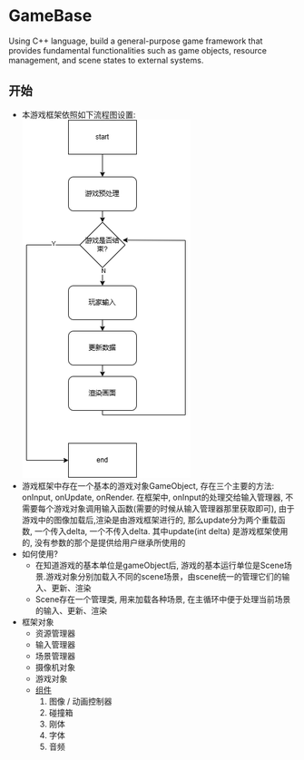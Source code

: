 # GameBase
Using C++ language, build a general-purpose game framework that provides fundamental functionalities such as game objects, resource management, and scene states to external systems.

## 开始
- 本游戏框架依照如下流程图设置:
![](./doc/images/游戏main.png)
- 游戏框架中存在一个基本的游戏对象GameObject, 存在三个主要的方法: onInput, onUpdate, onRender. 在框架中, onInput的处理交给输入管理器, 不需要每个游戏对象调用输入函数(需要的时候从输入管理器那里获取即可), 由于游戏中的图像加载后,渲染是由游戏框架进行的, 那么update分为两个重载函数, 一个传入delta, 一个不传入delta. 其中update(int delta) 是游戏框架使用的, 没有参数的那个是提供给用户继承所使用的
- 如何使用?
  - 在知道游戏的基本单位是gameObject后, 游戏的基本运行单位是Scene场景.游戏对象分别加载入不同的scene场景，由scene统一的管理它们的输入、更新、渲染  
  - Scene存在一个管理类, 用来加载各种场景, 在主循环中便于处理当前场景的输入、更新、渲染  
- 框架对象
  - 资源管理器
  - 输入管理器
  - 场景管理器
  - 摄像机对象
  - 游戏对象
  - <a href="./doc/component/component.md">组件</a> 
    1. 图像 / 动画控制器  
    2. 碰撞箱
    3. 刚体
    4. 字体
    5. 音频